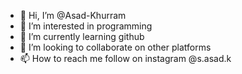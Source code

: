 - 👋 Hi, I’m @Asad-Khurram
- 👀 I’m interested in programming
- 🌱 I’m currently learning github
- 💞️ I’m looking to collaborate on other platforms
- 📫 How to reach me follow on instagram @s.asad.k

<!---
Asad-Khurram/Asad-Khurram is a ✨ special ✨ repository because its `README.md` (this file) appears on your GitHub profile.
You can click the Preview link to take a look at your changes.
--->
